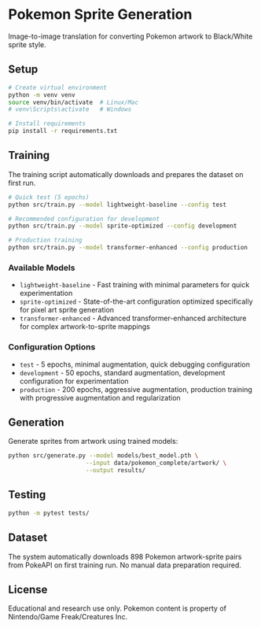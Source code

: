 # Pokemon Sprite Generation

Image-to-image translation for converting Pokemon artwork to Black/White sprite style.

## Setup

```bash
# Create virtual environment
python -m venv venv
source venv/bin/activate  # Linux/Mac
# venv\Scripts\activate   # Windows

# Install requirements
pip install -r requirements.txt
```

## Training

The training script automatically downloads and prepares the dataset on first run.

```bash
# Quick test (5 epochs)
python src/train.py --model lightweight-baseline --config test

# Recommended configuration for development
python src/train.py --model sprite-optimized --config development

# Production training
python src/train.py --model transformer-enhanced --config production
```

### Available Models

- `lightweight-baseline` - Fast training with minimal parameters for quick experimentation
- `sprite-optimized` - State-of-the-art configuration optimized specifically for pixel art sprite generation
- `transformer-enhanced` - Advanced transformer-enhanced architecture for complex artwork-to-sprite mappings

### Configuration Options

- `test` - 5 epochs, minimal augmentation, quick debugging configuration
- `development` - 50 epochs, standard augmentation, development configuration for experimentation
- `production` - 200 epochs, aggressive augmentation, production training with progressive augmentation and regularization

## Generation

Generate sprites from artwork using trained models:

```bash
python src/generate.py --model models/best_model.pth \
                      --input data/pokemon_complete/artwork/ \
                      --output results/
```

## Testing

```bash
python -m pytest tests/
```

## Dataset

The system automatically downloads 898 Pokemon artwork-sprite pairs from PokeAPI on first training run. No manual data preparation required.

## License

Educational and research use only. Pokemon content is property of Nintendo/Game Freak/Creatures Inc.